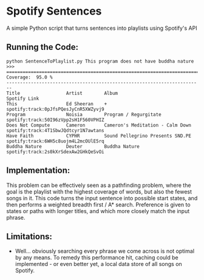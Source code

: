 # Spotify Sentences
A simple Python script that turns sentences into playlists using Spotify's API

Running the Code:
-----------------
```
python SentenceToPlaylist.py This program does not have buddha nature
>>> 
========================================================================
Coverage:  95.0 %
------------------------------------------------------------------------
Title                 Artist        Album                               Spotify Link
This                  Ed Sheeran    +                                   spotify:track:0pJfsPQesJyCnR5XWZyvj9
Program               Noisia        Program / Regurgitate               spotify:track:50I96zVpp2sH1F560VPHIZ
Does Not Compute      Cameron       Cameron's Meditation - Calm Down    spotify:track:4T1SbwJQdtcyr1N7awtans
Have Faith            CYPHR         Sound Pellegrino Presents SND.PE    spotify:track:6WH5c8uojm4L2mcOUlE5rq
Buddha Nature         Deuter        Buddha Nature                       spotify:track:2s0kXrSdexAw2GHkQeSvOi
```

Implementation:
---------------
This problem can be effectively seen as a pathfinding problem, where the goal is the playlist with the highest coverage of words, but also the fewest songs in it. This code turns the input sentence into possible start states, and then performs a weighted breadth first / A* search. Preference is given to states or paths with longer titles, and which more closely match the input phrase.

Limitations:
------------
- Well... obviously searching every phrase we come across is not optimal by any means. To remedy this performance hit, caching could be implemented - or even better yet, a local data store of all songs on Spotify.
